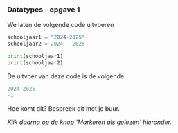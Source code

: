### Datatypes - opgave 1

We laten de volgende code uitvoeren

```python
schooljaar1 = "2024-2025"
schooljaar2 = 2024 - 2025

print(schooljaar1)
print(schooljaar2)
```

De uitvoer van deze code is de volgende

```python
2024-2025
-1
```

Hoe komt dit? Bespreek dit met je buur.

*Klik daarna op de knop 'Markeren als gelezen' hieronder.*
